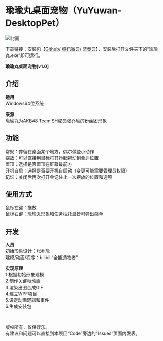 # 瑜瑜丸桌面宠物（YuYuwan-DesktopPet）
![封面](https://github.com/tp1415926535/YuYuwan-DesktopPet/blob/ef62de9ceec0c7eb932b07affe34e4076f98cd7d/%E7%91%9C%E7%91%9C%E4%B8%B8%E5%B0%81%E9%9D%A2.jpg)
  
下载链接：安装包【[Github](https://github.com/tp1415926535/YuYuwan-DesktopPet/raw/master/%E7%91%9C%E7%91%9C%E4%B8%B8%E5%AE%89%E8%A3%85%E5%8C%85.exe)/ [腾讯微云](https://share.weiyun.com/9B34LsON)/ [蓝奏云](https://wws.lanzous.com/iXFaPg2501e)】，安装后打开文件夹下的“瑜瑜丸.exe”即可运行。
  
  
**瑜瑜丸桌面宠物[v1.0]**  
    
**介绍**  
-   
**适用**   
Windows64位系统  
  
**来源**  
瑜瑜丸为AKB48 Team SH成员张乔瑜的粉丝团形象  

  
**功能**  
-   
常规：停留在桌面某个地方，偶尔做些小动作  
摆放：可以直接用鼠标将其拎起拖动到合适位置  
置顶：选择是否置顶在屏幕最前方  
开机自启：选择是否要开机自启动（变更可能需要管理员权限）  
记忆：关闭后再次打开会记住上一次摆放的位置和选项  
  
**使用方式**  
-   
鼠标左键：拖放  
鼠标右键：瑜瑜丸形象和任务栏托盘皆可弹出菜单  

  
    
**开发**   
-  
**人员**   
初始形象设计：张乔瑜   
建模/动画/程序：bilibili“全能造物者”   

**实现原理**  
1.根据初始形象建模  
2.制作关键帧动画  
3.渲染出图合成GIF  
4.建立WPF项目  
5.设定动画逻辑和事件  
6.生成安装包  
  
<Br/>   
 
版权所有，仅供娱乐。  
有建议和问题可以直接到本项目“Code”旁边的“Issues”页面内发表。
  
